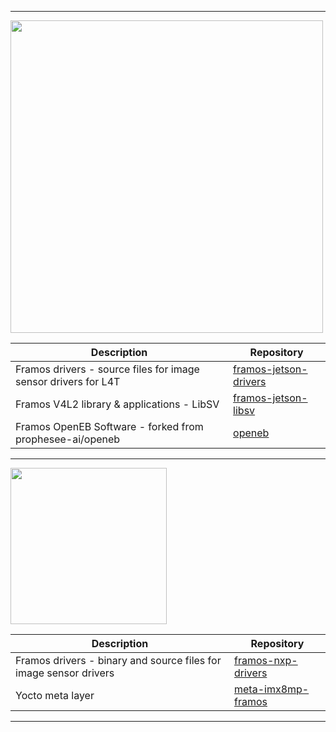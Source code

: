-----------------------------------------------------------------------------------------------------------------------------------------------------

<img src="https://assets.nvidiagrid.net/ngc/logos/Jetson.png" width="500">

| Description                                                    | Repository                                                                           |
|----------------------------------------------------------------|--------------------------------------------------------------------------------------|
| Framos drivers - source files for image sensor drivers for L4T | [framos-jetson-drivers](https://github.com/framosimaging/framos-jetson-drivers.git)  |
| Framos V4L2 library & applications - LibSV | [framos-jetson-libsv](https://github.com/framosimaging/framos-jetson-libsv.git)                          |
| Framos OpenEB Software - forked from prophesee-ai/openeb         | [openeb](https://github.com/framosimaging/openeb.git)                                |

---------------------------------------------------------------------------------------------------------------------------------------------------------

<img src="https://upload.wikimedia.org/wikipedia/commons/thumb/5/50/NXP_Semiconductors_logo_2023.svg/372px-NXP_Semiconductors_logo_2023.svg.png" width="250">

| Description                                            | Repository                                                                           |
|--------------------------------------------------------|--------------------------------------------------------------------------------------|
| Framos drivers - binary and source files for image sensor drivers | [framos-nxp-drivers](https://github.com/framosimaging/framos-nxp-drivers) |
| Yocto meta layer | [meta-imx8mp-framos](https://github.com/framosimaging/meta-imx8mp-framos)                                                  |

----------------------------------------------------------------------------------------------------------------------------------------------------

